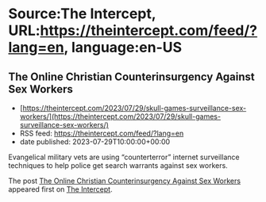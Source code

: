 # Source:The Intercept, URL:https://theintercept.com/feed/?lang=en, language:en-US

## The Online Christian Counterinsurgency Against Sex Workers
 - [https://theintercept.com/2023/07/29/skull-games-surveillance-sex-workers/](https://theintercept.com/2023/07/29/skull-games-surveillance-sex-workers/)
 - RSS feed: https://theintercept.com/feed/?lang=en
 - date published: 2023-07-29T10:00:00+00:00

<p>Evangelical military vets are using “counterterror” internet surveillance techniques to help police get search warrants against sex workers.</p>
<p>The post <a href="https://theintercept.com/2023/07/29/skull-games-surveillance-sex-workers/" rel="nofollow">The Online Christian Counterinsurgency Against Sex Workers</a> appeared first on <a href="https://theintercept.com" rel="nofollow">The Intercept</a>.</p>

